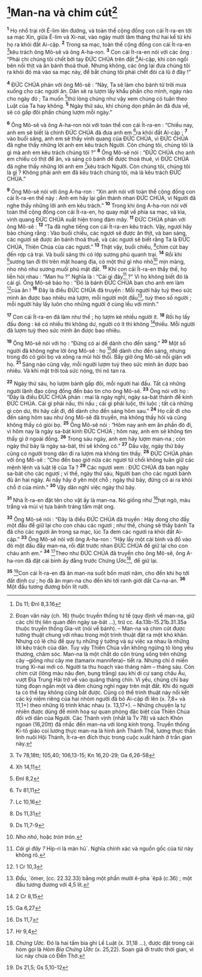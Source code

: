 # [^1*]Man-na và chim cút[^1]
<sup><b>1</b></sup> Họ nhổ trại rời Ê-lim lên đường, và toàn thể cộng đồng con cái Ít-ra-en tới sa mạc Xin, giữa Ê-lim và Xi-nai, vào ngày mười lăm tháng thứ hai kể từ khi họ ra khỏi đất Ai-cập. <sup><b>2</b></sup> Trong sa mạc, toàn thể cộng đồng con cái Ít-ra-en [^2*]kêu trách ông Mô-sê và ông A-ha-ron. <sup><b>3</b></sup> Con cái Ít-ra-en nói với các ông : “Phải chi chúng tôi chết bởi tay ĐỨC CHÚA trên đất [^3*]Ai-cập, khi còn ngồi bên nồi thịt và ăn bánh thoả thuê. Nhưng không, các ông lại đưa chúng tôi ra khỏi đó mà vào sa mạc này, để bắt chúng tôi phải chết đói cả lũ ở đây !”

<sup><b>4</b></sup> ĐỨC CHÚA phán với ông Mô-sê : “Này, Ta sẽ làm cho bánh từ trời mưa xuống cho các ngươi ăn. Dân sẽ ra lượm lấy khẩu phần cho mình, ngày nào cho ngày đó ; Ta muốn [^4*]thử lòng chúng như vậy xem chúng có tuân theo Luật của Ta hay không. <sup><b>5</b></sup> Ngày thứ sáu, khi chúng dọn phần ăn đã đưa về, sẽ có gấp đôi phần chúng lượm mỗi ngày.”

<sup><b>6</b></sup> Ông Mô-sê và ông A-ha-ron nói với toàn thể con cái Ít-ra-en : “Chiều nay, anh em sẽ biết là chính ĐỨC CHÚA đã đưa anh em [^5*]ra khỏi đất Ai-cập ; <sup><b>7</b></sup> vào buổi sáng, anh em sẽ thấy vinh quang của ĐỨC CHÚA, vì ĐỨC CHÚA đã nghe thấy những lời anh em kêu trách Người. Còn chúng tôi, chúng tôi là gì mà anh em kêu trách chúng tôi ?” <sup><b>8</b></sup> Ông Mô-sê nói : “ĐỨC CHÚA cho anh em chiều có thịt để ăn, và sáng có bánh để được thoả thuê, vì ĐỨC CHÚA đã nghe thấy những lời anh em [^6*]kêu trách Người. Còn chúng tôi, chúng tôi là gì ? Không phải anh em đã kêu trách chúng tôi, mà là kêu trách ĐỨC CHÚA.”

<sup><b>9</b></sup> Ông Mô-sê nói với ông A-ha-ron : “Xin anh nói với toàn thể cộng đồng con cái Ít-ra-en thế này : Anh em hãy lại gần thánh nhan ĐỨC CHÚA, vì Người đã nghe thấy những lời anh em kêu trách.” <sup><b>10</b></sup> Trong khi ông A-ha-ron nói với toàn thể cộng đồng con cái Ít-ra-en, họ quay mặt về phía sa mạc, và kìa, vinh quang ĐỨC CHÚA xuất hiện trong đám mây. <sup><b>11</b></sup> ĐỨC CHÚA phán với ông Mô-sê : <sup><b>12</b></sup> “Ta đã nghe tiếng con cái Ít-ra-en kêu trách. Vậy, ngươi hãy bảo chúng rằng : Vào buổi chiều, các ngươi sẽ được ăn thịt, và ban sáng, các ngươi sẽ được ăn bánh thoả thuê, và các ngươi sẽ biết rằng Ta là ĐỨC CHÚA, Thiên Chúa của các ngươi.” <sup><b>13</b></sup> Thật vậy, buổi chiều, [^7*]chim cút bay đến rợp cả trại. Và buổi sáng thì có lớp sương phủ quanh trại. <sup><b>14</b></sup> Rồi khi [^8*]sương tan đi thì trên mặt hoang địa, có một thứ gì nho nhỏ[^2] mịn màng, nho nhỏ như sương muối phủ mặt đất. <sup><b>15</b></sup> Khi con cái Ít-ra-en thấy thế, họ liền hỏi nhau : “Man hu ?” Nghĩa là : “Cái gì đây[^3] ?” Vì họ không biết đó là cái gì. Ông Mô-sê bảo họ : “Đó là bánh ĐỨC CHÚA ban cho anh em làm [^9*]của ăn ! <sup><b>16</b></sup> Đây là điều ĐỨC CHÚA đã truyền : Mỗi người hãy tuỳ theo sức mình ăn được bao nhiêu mà lượm, mỗi người một đấu[^4], tuỳ theo số người ; mỗi người hãy lấy luôn cho những người ở cùng lều với mình.”

<sup><b>17</b></sup> Con cái Ít-ra-en đã làm như thế ; họ lượm kẻ nhiều người ít. <sup><b>18</b></sup> Rồi họ lấy đấu đong : kẻ có nhiều thì không dư, người có ít thì không [^10*]thiếu. Mỗi người đã lượm tuỳ theo sức mình ăn được bao nhiêu.

<sup><b>19</b></sup> Ông Mô-sê nói với họ : “Đừng có ai để dành cho đến sáng.” <sup><b>20</b></sup> Một số người đã không nghe lời ông Mô-sê : họ [^11*]để dành cho đến sáng, nhưng trong đó có giòi bọ và xông ra mùi hôi thối. Bấy giờ ông Mô-sê nổi giận với họ. <sup><b>21</b></sup> Sáng nào cũng vậy, mỗi người lượm tuỳ theo sức mình ăn được bao nhiêu. Và khi mặt trời toả sức nóng, thì nó tan ra.

<sup><b>22</b></sup> Ngày thứ sáu, họ lượm bánh gấp đôi, mỗi người hai đấu. Tất cả những người lãnh đạo cộng đồng đến báo tin cho ông Mô-sê. <sup><b>23</b></sup> Ông nói với họ : “Đây là điều ĐỨC CHÚA phán : mai là ngày nghỉ, ngày sa-bát thánh để kính ĐỨC CHÚA. Cái gì phải nấu, thì nấu ; cái gì phải luộc, thì luộc ; tất cả những gì còn dư, thì hãy cất đi, để dành cho đến sáng hôm sau.” <sup><b>24</b></sup> Họ cất đi cho đến sáng hôm sau như ông Mô-sê đã truyền, mà không thấy hôi và cũng không thấy có giòi bọ. <sup><b>25</b></sup> Ông Mô-sê nói : “Hôm nay anh em ăn phần đó đi, vì hôm nay là ngày sa-bát kính ĐỨC CHÚA ; hôm nay, anh em sẽ không tìm thấy gì ở ngoài đồng. <sup><b>26</b></sup> Trong sáu ngày, anh em hãy lượm man-na ; còn ngày thứ bảy là ngày sa-bát, thì sẽ không có.” <sup><b>27</b></sup> Dầu vậy, ngày thứ bảy cũng có người trong dân đi ra lượm mà không tìm thấy. <sup><b>28</b></sup> ĐỨC CHÚA phán với ông Mô-sê : “Cho đến bao giờ nữa các ngươi từ chối không tuân giữ các mệnh lệnh và luật lệ của Ta ? <sup><b>29</b></sup> Các ngươi xem : ĐỨC CHÚA đã ban ngày sa-bát cho các ngươi ; vì thế, ngày thứ sáu, Người ban cho các ngươi bánh đủ ăn hai ngày. Ai nấy hãy ở yên một chỗ ; ngày thứ bảy, đừng có ai ra khỏi chỗ ở của mình.” <sup><b>30</b></sup> Vậy dân nghỉ việc ngày thứ bảy.

<sup><b>31</b></sup> Nhà Ít-ra-en đặt tên cho vật ấy là man-na. Nó giống như [^12*]hạt ngò, màu trắng và mùi vị tựa bánh tráng tẩm mật ong.

<sup><b>32</b></sup> Ông Mô-sê nói : “Đây là điều ĐỨC CHÚA đã truyền : Hãy đong cho đầy một đấu để giữ lại cho con cháu các ngươi ; như thế, chúng sẽ thấy bánh Ta đã cho các ngươi ăn trong sa mạc, lúc Ta đem các ngươi ra khỏi đất Ai-cập.” <sup><b>33</b></sup> Ông Mô-sê nói với ông A-ha-ron : “Hãy lấy một cái bình và đổ vào đó một đấu đầy man-na, rồi đặt trước nhan ĐỨC CHÚA để giữ lại cho con cháu anh em.” <sup><b>34</b></sup> [^13*]Theo như ĐỨC CHÚA đã truyền cho ông Mô-sê, ông A-ha-ron đã đặt cái bình ấy đằng trước Chứng Ước[^5], để giữ lại.

<sup><b>35</b></sup> [^14*]Con cái Ít-ra-en đã ăn man-na suốt bốn mươi năm, cho đến khi họ tới đất định cư ; họ đã ăn man-na cho đến khi tới ranh giới đất Ca-na-an. <sup><b>36</b></sup> Một đấu tương đương bốn lít rưỡi.

[^1]: Đoạn văn này (ch. 16) thuộc truyền thống tư tế (quy định về man-na, giữ các chỉ thị liên quan đến ngày sa-bát ...), trừ cc. 4a.13b-15.21b.31.35a thuộc truyền thống Gia-vít (nói về bánh). – Man-na và chim cút được tường thuật chung với nhau trong một trình thuật đặt ra một khó khăn. Nhưng có lẽ chủ đề quy tụ những ý tưởng và sự việc xa nhau là những lời kêu trách của dân. Tuy vậy Thiên Chúa vẫn không ngừng tỏ lòng yêu thương, chăm sóc. Man-na là một chất do côn trùng sống trên những cây –giống như cây me (tamarix mannifera)– tiết ra. Nhưng chỉ ở miền trung Xi-nai mới có. Người ta thu hoạch vào tháng năm – tháng sáu. Còn chim cút (lông màu nâu đen, bụng trắng) sau khi di cư sang châu Âu, vượt Địa Trung Hải trở về vào quãng tháng chín. Vì yếu, chúng chỉ bay từng đoạn ngắn một và đêm chúng nghỉ ngay trên mặt đất. Khi đó người ta có thể tay không cũng bắt được. Cũng có thể trình thuật này nối kết các kỷ niệm riêng của hai nhóm người đã bỏ Ai-cập đi lên (x. 7,8+ và 11,1+) theo những lộ trình khác nhau (x. 13,17+). – Những chuyện lạ tự nhiên được dùng để minh hoạ sự quan phòng đặc biệt của Thiên Chúa đối với dân của Người. Các Thánh vịnh (nhất là Tv 78) và sách Khôn ngoan (16,20tt) đã nhắc đến man-na với lòng kính trọng. Truyền thống Ki-tô giáo coi lương thực man-na là hình ảnh Thánh Thể, lương thực thần linh nuôi Hội Thánh, Ít-ra-en đích thực trong cuộc xuất hành ở trần gian này.
[^2]: <i>Nho nhỏ</i>, hoặc <i>tròn tròn</i>.
[^3]: <i>Cái gì đây ?</i> Híp-ri là <span class="hebrew-translit">män hû´</span>. Nghĩa chính xác và nguồn gốc của từ này không rõ.
[^4]: <i>Đấu</i>, <span class="hebrew-translit">`ömer</span>, (cc. 22.32.33) bằng một phần mười ê-pha <span class="hebrew-translit">´êpâ</span> (c.36) ; một đấu tương đương với 4,5 lít.
[^5]: <i>Chứng Ước</i>. Đó là hai tấm bia ghi Lề Luật (x. 31,18 ...), được đặt trong cái hòm gọi là <i>Hòm Bia Chứng Ước</i> (x. 25,22). Soạn giả đi trước thời gian, vì lúc này chưa có Đền Thờ.
[^1*]: Ds 11; Đnl 8,3.16
[^2*]: Tv 78,18tt; 105,40; 106,13-15; Kn 16,20-29; Ga 6,26-58
[^3*]: Xh 14,11
[^4*]: Đnl 8,2
[^5*]: Tv 81,11
[^6*]: Lc 10,16
[^7*]: Ds 11,31
[^8*]: Ds 11,7-9
[^9*]: 1 Cr 10,3
[^10*]: 2 Cr 8,15
[^11*]: Ga 6,27
[^12*]: Ds 11,7
[^13*]: Hr 9,4
[^14*]: Ds 21,5; Gs 5,10-12
